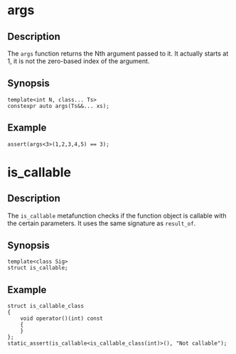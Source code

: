 
args
====

Description
-----------

The `args` function returns the Nth argument passed to it. It actually
starts at 1, it is not the zero-based index of the argument.

Synopsis
--------

    template<int N, class... Ts>
    constexpr auto args(Ts&&... xs);

Example
-------

    assert(args<3>(1,2,3,4,5) == 3);

is_callable
===========

Description
-----------

The `is_callable` metafunction checks if the function object is callable with
the certain parameters. It uses the same signature as `result_of`.


Synopsis
--------

    template<class Sig>
    struct is_callable;

Example
-------

    struct is_callable_class
    {
        void operator()(int) const
        {
        }
    };
    static_assert(is_callable<is_callable_class(int)>(), "Not callable");

